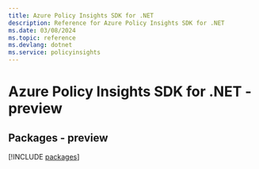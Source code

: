 ```yaml
---
title: Azure Policy Insights SDK for .NET
description: Reference for Azure Policy Insights SDK for .NET
ms.date: 03/08/2024
ms.topic: reference
ms.devlang: dotnet
ms.service: policyinsights
---
```

# Azure Policy Insights SDK for .NET - preview
## Packages - preview
[!INCLUDE [packages](policy-insights-index.md)]